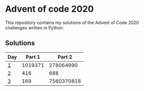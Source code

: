 # Advent of code 2020

This repository contains my solutions of the Advent of Code 2020 challenges written in Python.

## Solutions

| Day | Part 1 | Part 2 |
| - | - | - |
| [1](day_1/) | 1019371 | 278064990 |
| [2](day_2/) | 416 | 688 |
| [3](day_3/) | 169 | 7560370818 |
